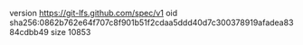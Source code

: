 version https://git-lfs.github.com/spec/v1
oid sha256:0862b762e64f707c8f901b51f2cdaa5ddd40d7c300378919afadea8384cdbb49
size 10853
